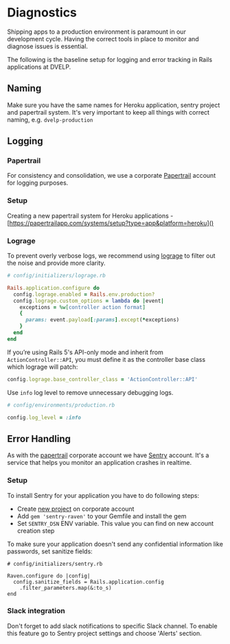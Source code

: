 # Diagnostics
Shipping apps to a production environment is paramount in our development cycle. Having the correct tools in place to monitor and diagnose issues is essential.

The following is the baseline setup for logging and error tracking in Rails applications at DVELP.

## Naming

Make sure you have the same names for Heroku application, sentry project and papertrail system. It's very important to keep all things with correct naming, e.g. `dvelp-production`

## Logging

### Papertrail

For consistency and consolidation, we use a corporate [Papertrail](https://papertrailapp.com) account for logging purposes.

### Setup

Creating a new papertrail system for Heroku applications - [https://papertrailapp.com/systems/setup?type=app&platform=heroku]()

### Lograge

To prevent overly verbose logs, we recommend using [lograge](https://github.com/roidrage/lograge) to filter out the noise and provide more clarity.

```ruby
# config/initializers/lograge.rb

Rails.application.configure do
  config.lograge.enabled = Rails.env.production?
  config.lograge.custom_options = lambda do |event|
    exceptions = %w[controller action format]
    {
      params: event.payload[:params].except(*exceptions)
    }
  end
end
```

If you’re using Rails 5's API-only mode and inherit from `ActionController::API`, you must define it as the controller base class which lograge will patch:

```ruby
config.lograge.base_controller_class = 'ActionController::API'
```

Use `info` log level to remove unnecessary debugging logs.
```ruby
# config/environments/production.rb

config.log_level = :info
```

## Error Handling

As with the [papertrail](https://papertrailapp.com) corporate account we have [Sentry](https://sentry.io) account. It's a service that helps you monitor an application crashes in realtime.

### Setup
To install Sentry for your application you have to do following steps:

- Create [new project](https://sentry.io/organizations/dvelp/projects/new) on corporate account
- Add `gem 'sentry-raven'` to your Gemfile and install the gem
- Set `SENTRY_DSN` ENV variable. This value you can find on new account creation step

To make sure your application doesn't send any confidential information like passwords, set sanitize fields:

```
# config/initializers/sentry.rb

Raven.configure do |config|
  config.sanitize_fields = Rails.application.config
    .filter_parameters.map(&:to_s)
end
```

### Slack integration

Don't forget to add slack notifications to specific Slack channel. To enable this feature go to Sentry project settings and choose 'Alerts' section.
